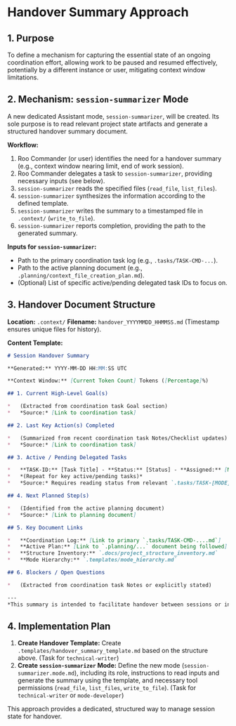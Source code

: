 # Handover Summary Approach

## 1. Purpose

To define a mechanism for capturing the essential state of an ongoing coordination effort, allowing work to be paused and resumed effectively, potentially by a different instance or user, mitigating context window limitations.

## 2. Mechanism: `session-summarizer` Mode

A new dedicated Assistant mode, `session-summarizer`, will be created. Its sole purpose is to read relevant project state artifacts and generate a structured handover summary document.

**Workflow:**
1.  Roo Commander (or user) identifies the need for a handover summary (e.g., context window nearing limit, end of work session).
2.  Roo Commander delegates a task to `session-summarizer`, providing necessary inputs (see below).
3.  `session-summarizer` reads the specified files (`read_file`, `list_files`).
4.  `session-summarizer` synthesizes the information according to the defined template.
5.  `session-summarizer` writes the summary to a timestamped file in `.context/` (`write_to_file`).
6.  `session-summarizer` reports completion, providing the path to the generated summary.

**Inputs for `session-summarizer`:**
*   Path to the primary coordination task log (e.g., `.tasks/TASK-CMD-...`).
*   Path to the active planning document (e.g., `.planning/context_file_creation_plan.md`).
*   (Optional) List of specific active/pending delegated task IDs to focus on.

## 3. Handover Document Structure

**Location:** `.context/`
**Filename:** `handover_YYYYMMDD_HHMMSS.md` (Timestamp ensures unique files for history).

**Content Template:**

```markdown
# Session Handover Summary

**Generated:** YYYY-MM-DD HH:MM:SS UTC

**Context Window:** [Current Token Count] Tokens ([Percentage]%)

## 1. Current High-Level Goal(s)

*   (Extracted from coordination task Goal section)
*   *Source:* [Link to coordination task]

## 2. Last Key Action(s) Completed

*   (Summarized from recent coordination task Notes/Checklist updates)
*   *Source:* [Link to coordination task]

## 3. Active / Pending Delegated Tasks

*   **TASK-ID:** [Task Title] - **Status:** [Status] - **Assigned:** [Mode Slug]
*   *(Repeat for key active/pending tasks)*
*   *Source:* Requires reading status from relevant `.tasks/TASK-[MODE]-...` files or coordination log.

## 4. Next Planned Step(s)

*   (Identified from the active planning document)
*   *Source:* [Link to planning document]

## 5. Key Document Links

*   **Coordination Log:** [Link to primary `.tasks/TASK-CMD-....md`]
*   **Active Plan:** [Link to `.planning/...` document being followed]
*   **Structure Inventory:** `.docs/project_structure_inventory.md`
*   **Mode Hierarchy:** `.templates/mode_hierarchy.md`

## 6. Blockers / Open Questions

*   (Extracted from coordination task Notes or explicitly stated)

---
*This summary is intended to facilitate handover between sessions or instances.*
```

## 4. Implementation Plan

1.  **Create Handover Template:** Create `.templates/handover_summary_template.md` based on the structure above. (Task for `technical-writer`)
2.  **Create `session-summarizer` Mode:** Define the new mode (`session-summarizer.mode.md`), including its role, instructions to read inputs and generate the summary using the template, and necessary tool permissions (`read_file`, `list_files`, `write_to_file`). (Task for `technical-writer` or `mode-developer`)

This approach provides a dedicated, structured way to manage session state for handover.